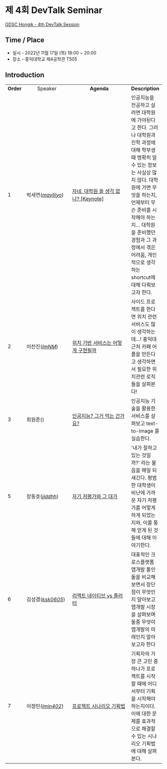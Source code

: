 # 제 4회 DevTalk Seminar

[GDSC Hongik - 4th DevTalk Session](https://youtu.be/ZLMICjxS2Wk)

## Time / Place

- 일시 - 2022년 11월 17일 (목) 18:00 ~ 20:00
- 장소 - 홍익대학교 제4공학관 T505

## Introduction

<table>
    <tr align="center">
        <td><B>Order</B></td>
        <td width = "170"<B>Speaker</B></td>
        <td width = "250"><B>Agenda</B></td>
        <td><B>Description</B></td>
    </tr>
    <tr>
        <td>1</td>
    <td>박세연(<a href="https://github.com/maylilyo"><I>maylilyo</I></a>)</td>
        <td><a href="https://youtu.be/jqEVaceY_M4">자네, 대학원 올 생각 없나? [Keynote]</td>
        <td>인공지능을 전공하고 살려면 대학원에 가야된다고 한다. 그러나 대학원과 진학 과정에 대해 학부생 때 명확히 알 수 있는 정보는 사실상 많지 않다. 대학원에 가면 무엇을 하는지, 언제부터 무슨 준비를 시작해야 하는지… 대학원을 준비했던 경험과 그 과정에서 겪은 어려움, 개인적으로 생각하는 shortcut에 대해 다뤄보고자 한다.</td>
    </tr>
    <tr>
        <td>2</td>
        <td>이찬진(<a href="https://github.com/ImNM"><I>ImNM</I></a>)</td>
        <td><a href="https://youtu.be/NDnvr0kfcvM">위치 기반 서비스는 어떻게 구현될까</td>
        <td>사이드 프로젝트를 한다면 위치 관련 서비스도 많이 생각하는데…! 홍익대 근처 카페 어플을 만든다고 생각하면서 필요한 위치관련 로직들을 살펴본다!</td>
    </tr>
    <tr>
        <td>3</td>
        <td>최원준(<a href="https://github.com/"><I></I></a>)</td>
        <td><a href="https://youtu.be/FiiYupZwu1M">인공지능? 그거 먹는 건가요?</td>
        <td>인공지능 기술을 활용한 서비스를 살펴보고 text-to-image 를 실습한다.</td>
    </tr>
    <tr>
        <td>5</td>
        <td>장동호(<a href="https://github.com/jjddhh"><I>jjddhh</I></a>)</td>
        <td><a href="https://youtu.be/5JTXdnwQNM4">자기 저평가와 그 대가</td>
        <td>'내가 잘하고 있는 것일까?' 라는 물음을 매일 되새긴다. 평범한 대학생이 비난에 가까운 자기 저평가를 어떻게 하게 되었는지와, 이를 통해 얻게 된 것들에 대해 이야기한다.</td>
    </tr>
    <tr>
        <td>6</td>
        <td>김성겸(<a href="https://github.com/ksk0605"><I>ksk0605</I></a>)</td>
        <td><a href="https://youtu.be/9FdhOX_9XT4">리액트 네이티브 vs 플러터</td>
        <td>대표적인 크로스플랫폼 앱개발 툴인 둘을 비교해보면서 장단점이 무엇인지 알아보고 앱개발 시장을 살펴보며 둘중 무엇이 앱개발의 미래인지 알아보고자 한다</td>
    </tr>
    <tr>
        <td>7</td>
        <td>이정민(<a href="https://github.com/lmin402"><I>lmin402</I></a>)</td>
        <td><a href="https://youtu.be/5jZpTf23N-M">프로젝트 시나리오 기획법</td>
        <td>기획자의 가장 큰 고민 중 하나가 프로젝트를 시작할 때에 어디서부터 기획을 시작해야 하는지이다. 이에 대한 문제를 효과적으로 해결할 수 있는 시나리오 기획법에 대해 살펴본다.</td>
    </tr>
</table>
